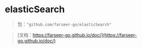 # elasticSearch
> 包：`"github.com/farseer-go/elasticSearch"`

> [文档：https://farseer-go.github.io/doc/](https://farseer-go.github.io/doc/)
